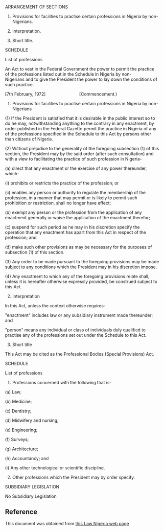 # 

ARRANGEMENT OF SECTIONS

1. Provisions for facilities to practise certain professions in Nigeria by non-Nigerians.

2. Interpretation.

3. Short title.

SCHEDULE

List of professions

An Act to vest in the Federal Government the power to permit the practice of the professions listed out in the Schedule in Nigeria by non-Nigerians and to give the President the power to lay down the conditions of such practice.

[7th February, 1972]                            [Commencement.)

1. Provisions for facilities to practise certain professions in Nigeria by non-Nigerians

(1) If the President is satisfied that it is desirable in the public interest so to do he may, notwithstanding anything to the contrary in any enactment, by order published in the Federal Gazette permit the practice in Nigeria of any of the professions specified in the Schedule to this Act by persons other than citizens of Nigeria.

(2) Without prejudice to the generality of the foregoing subsection (1) of this section, the President may by the said order (after such consultation) and with a view to facilitating the practice of such profession in Nigeria-

(a) direct that any enactment or the exercise of any power thereunder, which-

(i) prohibits or restricts the practice of the profession; or

(ii) enables any person or authority to regulate the membership of the profession, in a manner that may permit or is likely to permit such prohibition or restriction, shall no longer have effect;

(b) exempt any person or the profession from the application of any enactment generally or waive the application of the enactment therefor;

(c) suspend for such period as he may in his discretion specify the operation that any enactment has apart from this Act in respect of the profession; and

(d) make such other provisions as may be necessary for the purposes of subsection (1) of this section.

(3) Any order to be made pursuant to the foregoing provisions may be made subject to any conditions which the President may in his discretion impose.

(4) Any enactment to which any of the foregoing provisions relate shall, unless it is hereafter otherwise expressly provided, be construed subject to this Act.

2. Interpretation

In this Act, unless the context otherwise requires-

"enactment" includes law or any subsidiary instrument made thereunder; and

"person" means any individual or class of individuals duly qualified to practise any of the professions set out under the Schedule to this Act.

3. Short title

This Act may be cited as the Professional Bodies (Special Provisions) Act.

SCHEDULE

List of professions

1. Professions concerned with the following that is-

(a) Law;

(b) Medicine;

(c) Dentistry;

(d) Midwifery and nursing;

(e) Engineering;

(f) Surveys;

(g) Architecture;

(h) Accountancy; and

(i) Any other technological or scientific discipline.

2. Other professions which the President may by order specify.

SUBSIDIARY LEGISLATION

No Subsidiary Legislation

## Reference

This document was obtained from [this Law Nigeria web page](http://www.lawnigeria.com/LFN/P/Professional-Bodies%28Special-ProvisionsAct%29.php)
